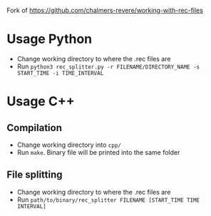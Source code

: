 Fork of https://github.com/chalmers-revere/working-with-rec-files

# Usage Python
- Change working directory to where the .rec files are
- Run `python3 rec_splitter.py -r FILENAME/DIRECTORY_NAME -s START_TIME -i TIME_INTERVAL`

# Usage C++
## Compilation
- Change working directory into `cpp/`
- Run `make`. Binary file will be printed into the same folder

## File splitting
- Change working directory to where the .rec files are
- Run `path/to/binary/rec_splitter FILENAME [START_TIME TIME INTERVAL]` 
